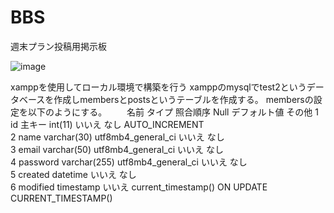 # BBS
週末プラン投稿用掲示板

![image](https://github.com/fumu-above-star/BBS/assets/129039778/2b73875f-7da2-41e9-a238-3b4cad40b236)

xamppを使用してローカル環境で構築を行う
xamppのmysqlでtest2というデータベースを作成しmembersとpostsというテーブルを作成する。
membersの設定を以下のようにする。
　　名前	       タイプ 	        照合順序	           Null	デフォルト値	  	           その他
	1	id 主キー	int(11)			                      いいえ	  なし		              AUTO_INCREMENT	
	2	name	    varchar(30)	  utf8mb4_general_ci	いいえ	  なし			
	3	email	    varchar(50)	  utf8mb4_general_ci	いいえ	  なし				
	4	password	varchar(255)	utf8mb4_general_ci	いいえ	  なし			
	5	created	  datetime			                    いいえ	  なし			
	6	modified	timestamp			                    いいえ	  current_timestamp()		ON UPDATE CURRENT_TIMESTAMP()
